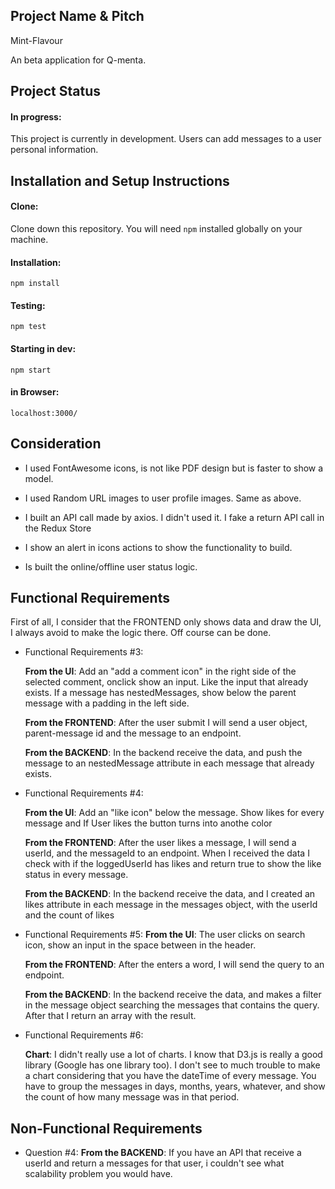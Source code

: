 ## Project Name & Pitch

Mint-Flavour

An beta application for Q-menta.

## Project Status

#### In progress:

This project is currently in development. Users can add messages to a user personal information.

## Installation and Setup Instructions

#### Clone:

Clone down this repository. You will need `npm` installed globally on your machine.

#### Installation:

`npm install`

#### Testing:

`npm test`

#### Starting in dev:

`npm start`

#### in Browser:

`localhost:3000/`

## Consideration

- I used FontAwesome icons, is not like PDF design but is faster to show a model.

- I used Random URL images to user profile images. Same as above.

- I built an API call made by axios. I didn't used it. I fake a return API call in the Redux Store

- I show an alert in icons actions to show the functionality to build.

- Is built the online/offline user status logic.

## Functional Requirements

First of all, I consider that the FRONTEND only shows data and draw the UI, I always avoid to make the logic there. Off course can be done.

- Functional Requirements #3:

  **From the UI**: Add an "add a comment icon" in the right side of the selected comment, onclick show an input. Like the input that already exists. If a message has nestedMessages, show below the parent message with a padding in the left side.

  **From the FRONTEND**: After the user submit I will send a user object, parent-message id and the message to an endpoint.

  **From the BACKEND**: In the backend receive the data, and push the message to an nestedMessage attribute in each message that already exists.

- Functional Requirements #4:

  **From the UI**: Add an "like icon" below the message. Show likes for every message and If User likes the button turns into anothe color

  **From the FRONTEND**: After the user likes a message, I will send a userId, and the messageId to an endpoint. When I received the data I check with if the loggedUserId has likes and return true to show the like status in every message.

  **From the BACKEND**: In the backend receive the data, and I created an likes attribute in each message in the messages object, with the userId and the count of likes

- Functional Requirements #5:
  **From the UI**: The user clicks on search icon, show an input in the space between in the header.

  **From the FRONTEND**: After the enters a word, I will send the query to an endpoint.

  **From the BACKEND**: In the backend receive the data, and makes a filter in the message object searching the messages that contains the query. After that I return an array with the result.

- Functional Requirements #6:

  **Chart**: I didn't really use a lot of charts. I know that D3.js is really a good library (Google has one library too). I don't see to much trouble to make a chart considering that you have the dateTime of every message. You have to group the messages in days, months, years, whatever, and show the count of how many message was in that period.

## Non-Functional Requirements

- Question #4:
  **From the BACKEND**: If you have an API that receive a userId and return a messages for that user, i couldn't see what scalability problem you would have.
